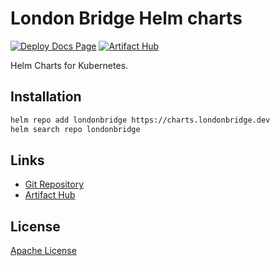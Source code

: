 # London Bridge Helm charts

[![Deploy Docs Page](https://github.com/london-bridge/helm-charts/actions/workflows/docs.yml/badge.svg)](https://github.com/london-bridge/helm-charts/actions/workflows/docs.yml)
[![Artifact Hub](https://img.shields.io/endpoint?url=https://artifacthub.io/badge/repository/londonbridge)](https://artifacthub.io/packages/search?repo=londonbridge)

Helm Charts for Kubernetes.

## Installation

```sh
helm repo add londonbridge https://charts.londonbridge.dev
helm search repo londonbridge
```

## Links

- [Git Repository](https://github.com/london-bridge/helm-charts/)
- [Artifact Hub](https://artifacthub.io/packages/search?org=londonbridge)

## License

[Apache License](https://github.com/london-bridge/helm-charts/blob/main/LICENSE.txt)
